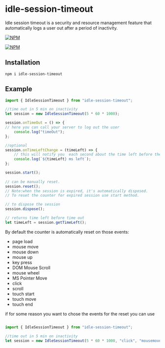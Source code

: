 # idle-session-timeout

Idle session timeout is a security and resource management feature that automatically logs a user out after a period of inactivity.


[![NPM](https://nodei.co/npm/idle-session-timeout.png?downloads=true&downloadRank=true&stars=true)](https://nodei.co/npm/idle-session-timeout/)

[![NPM](https://nodei.co/npm-dl/idle-session-timeout.png)](https://nodei.co/npm/idle-session-timeout/)

## Installation
  
```
npm i idle-session-timeout
```

## Example

```Typescript
import { IdleSessionTimeout } from "idle-session-timeout";

//time out in 5 min on inactivity
let session = new IdleSessionTimeout(5 * 60 * 1000);

session.onTimeOut = () => {
// here you can call your server to log out the user
    console.log("timeOut");
};

//optional
session.onTimeLeftChange = (timeLeft) => {
    // this will notify you  each second about the time left before the timeout
    console.log(`${timeLeft} ms left`);
};

session.start();
 
// can be manually reset.
session.reset();
// Note:when the session is expired, it's automatically disposed. 
// To reset the counter for expired session use start method.

// to dispose the session
session.dispose();

// returns time left before time out
let timeLeft = session.getTimeLeft();
```

By default the counter is automatically reset on those events:

* page load
* mouse move
* mouse down
* mouse up
* key press
* DOM Mouse Scroll
* mouse wheel
* MS Pointer Move
* click
* scroll
* touch start
* touch move
* touch end

if for some reason you want to chose the events for the reset you can use

```Typescript

import { IdleSessionTimeout } from "idle-session-timeout";

//time out in 5 min on inactivity
let session = new IdleSessionTimeout(5 * 60 * 1000, "click", "mousemove", ... etc );

```
